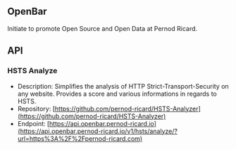 ## OpenBar

Initiate to promote Open Source and Open Data at Pernod Ricard.

## API

### HSTS Analyze
- Description: Simplifies the analysis of HTTP Strict-Transport-Security on any website. Provides a score and various informations in regards to HSTS.
- Repository: [https://github.com/pernod-ricard/HSTS-Analyzer](https://github.com/pernod-ricard/HSTS-Analyzer)
- Endpoint: [https://api.openbar.pernod-ricard.io](https://api.openbar.pernod-ricard.io/v1/hsts/analyze/?url=https%3A%2F%2Fpernod-ricard.com)
